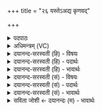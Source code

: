 +++
title = "२६ यस्तेऽअद्य कृणवद्"

+++
<details><summary>पदपाठः</summary>

यः। ते॒। अ॒द्य। कृ॒णव॑त्। भ॒द्र॒शो॒च॒ इति॑ भद्रऽशोचे। अ॒पू॒पम्। दे॒व॒। घृ॒तव॑न्त॒मिति॑ घृ॒तऽव॑न्तम्। अ॒ग्ने॒। प्र। तम्। न॒य॒। प्र॒त॒रमिति॑ प्रऽत॒रम्। वस्यः॑। अच्छ॑। अ॒भि। सु॒म्नम्। दे॒वभ॑क्त॒मिति॑ दे॒वऽभ॑क्तम्। य॒वि॒ष्ठ॒। २६।
</details>

<details><summary>अधिमन्त्रम् (VC)</summary>

- अग्निर्देवता
- वत्सप्रीर्ऋषिः
- विराडार्षी त्रिष्टुप्
- धैवतः
</details>

<details><summary>दयानन्द-सरस्वती (हि) - विषयः</summary>

फिर विद्वान् लोग कैसे रसोइया को स्वीकार करें, यह विषय अगले मन्त्र में कहा है ॥
</details>

<details><summary>दयानन्द-सरस्वती (हि) - पदार्थः</summary>

पदार्थान्वयभाषाः -  हे (भद्रशोचे) सेवने योग्य दीप्ति से युक्त (यविष्ठ) तरुण अवस्थावाले (देव) दिव्य भोगों के दाता (अग्ने) विद्वन् पुरुष ! (यः) जो (ते) आपका (घृतवन्तम्) बहुत घृत आदि पदार्थों से संयुक्त (अभि) सब प्रकार से (सुम्नम्) सुखरूप (देवभक्तम्) विद्वानों के सेवने योग्य (अपूपम्) भोजन के योग्य पदार्थोंवाला (वस्यः) अत्यन्त भोग्य (अच्छ) अच्छे-अच्छे पदार्थों को (कृणवत्) बनावे, (तम्) उस (प्रतरम्) पाक बनाने हारे पुरुष को आप (अद्य) आज (प्रणय) प्राप्त हूजिये ॥२६ ॥
</details>

<details><summary>दयानन्द-सरस्वती (हि) - भावार्थः</summary>

भावार्थभाषाः -  मनुष्यों को चाहिये कि विद्वानों से अच्छी शिक्षा को प्राप्त हुए अति उत्तम व्यञ्जन और शष्कुली आदि तथा शाक आदि स्वाद से युक्त रुचिकारक पदार्थों को बनानेवाले पाचक पुरुष का ग्रहण करें ॥२६ ॥
</details>

<details><summary>दयानन्द-सरस्वती (सं) - विषयः</summary>

पुनर्विद्वद्भिः कीदृशः पाचकः स्वीकार्य इत्याह ॥
</details>

<details><summary>दयानन्द-सरस्वती (सं) - पदार्थः</summary>

पदार्थान्वयभाषाः -  हे भद्रशोचे यविष्ठ देवाग्ने ! यस्ते तव घृतवन्तमभिसुम्नं वस्यो देवभक्तमपूपमच्छ कृणवत् तं प्रतरं पाककर्त्तारं त्वमद्य प्रणय ॥२६ ॥
</details>

<details><summary>दयानन्द-सरस्वती (सं) - भावार्थः</summary>

भावार्थभाषाः -  मनुष्यैर्विद्वत्सुशिक्षितोऽत्युत्तमानां व्यञ्जनानां सुस्वादिष्ठानामन्नानां रुचिकराणां निर्माता पाककर्त्ता संग्राह्यः ॥२६ ॥
</details>

<details><summary>सविता जोशी ← दयानन्दः (म) - भावार्थः</summary>

भावार्थभाषाः -  माणसांनी विद्वानांकडून पाककौशल्य प्राप्त केलेल्या व अति उत्तम खाद्य पदार्थ बनविणाऱ्या व भाजी आणि इतर पदार्थ रुचकर बनविणाऱ्या व्यक्तीला स्वयंपाकी नेमावे.
</details>